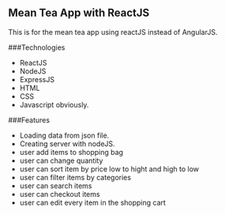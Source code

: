 ## Mean Tea App with ReactJS

This is for the mean tea app using reactJS instead of AngularJS. 

###Technologies

- ReactJS
- NodeJS
- ExpressJS
- HTML
- CSS
- Javascript obviously. 

###Features

- Loading data from json file.
- Creating server with nodeJS. 
- user add items to shopping bag
- user can change quantity
- user can sort item by price low to hight and high to low
- user can filter items by categories
- user can search items
- user can checkout items
- user can edit every item in the shopping cart
